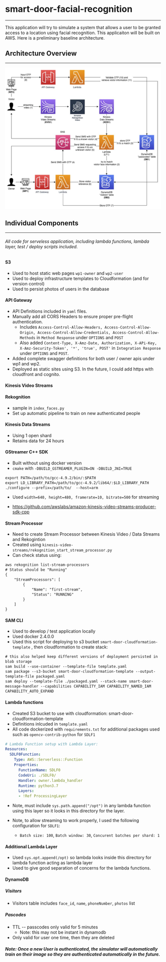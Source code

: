 # smart-door-facial-recognition

---

This application will try to simulate a system that allows a user to be granted access to a location using facial recognition. This applicaiton will be built on AWS. Here is a preliminary baseline architecture. 

## Architecture Overview

---

![](images/door-architecture.png)



## Individual Components

---

###### All code for serveless application, including lambda functions, lambda layer, test / deploy scripts included.

#### S3

* Used to host static web pages `wp1-owner` and `wp2-user`
* Used to deploy infrastructure templates to Cloudformation (and for version control)
* Used to persist photos of users in the database

#### API Gateway

* API Definitions included in `yaml` files.
* Manually add all CORS Headers to ensure proper pre-flight authentication.
  * Includes `Access-Control-Allow-Headers, Access-Control-Allow-Origin, Access-Control-Allow-Credentials, Access-Control-Allow-Methods` in `Method Response` under `OPTIONS` and `POST`
  * Also added `Content-Type, X-Amz-Date, Authorization, X-APi-Key, X-Amz-Security-Token', '*', 'true', POST'` in `Integration Response` under `OPTIONS` and `POST`. 
* Added complete swagger definitions for both user / owner apis under wp1 and wp2.
* Deployed as static sites using S3. In the future, I could add https with cloudfront and cognito.

#### Kinesis Video Streams

#### Rekognition

* sample in `index_faces.py`
* Set up automatic pipeline to train on new authenticated people

#### Kinesis Data Streams

* Using 1 open shard
* Retains data for 24 hours 

#### GStreamer C++ SDK

* Built without using docker version
* `cmake` with `-DBUILD_GSTREAMER_PLUGIN=ON -DBUILD_JNI=TRUE`

```shell
export PATH=/path/to/gcc-4.9.2/bin/:$PATH
export LD_LIBRARY_PATH=/path/to/gcc-4.9.2/lib64/:$LD_LIBRARY_PATH
./configure --prefix=/path/to/  --host=arm
```

* Used `width=640, height=480, framerate=10, bitrate=500` for streaming

* https://github.com/awslabs/amazon-kinesis-video-streams-producer-sdk-cpp

#### Stream Processor

* Need to create Stream Processor between Kinesis Video / Data Streams and Rekogintion
* Created using `kinesis-video-streams/rekognition_start_stream_processor.py` 
* Can check status using: 

```shell
aws rekognition list-stream-processors
# Status should be "Running"
{
    "StreamProcessors": [
        {
            "Name": "first-stream",
            "Status": "RUNNING"
        }
    ]
}
```



#### SAM CLI

* Used to develop / test application locally
* Used docker 2.4.0.0
* Used this script for deploying to s3 bucket `smart-door-cloudformation-template` , then cloudformation to create stack:

```shell
# this also helped keep different versions of deployment persisted in blob storage
sam build --use-container --template-file template.yaml
sam package --s3-bucket smart-door-cloudformation-template --output-template-file packaged.yaml
sam deploy --template-file ./packaged.yaml --stack-name smart-door-message-handler --capabilities CAPABILITY_IAM CAPABILITY_NAMED_IAM CAPABILITY_AUTO_EXPAND
```



####  Lambda functions

* Created S3 bucket to use with cloudformation: smart-door-cloudformation-template
* Definitions inlcuded in `template.yaml` 
* All code dockerized with `requirements.txt` for additional packages used such as `opencv-contrib-python` for `SDLF1`

```yaml
# Lambda Function setup with Lambda Layer:
Resources:
  SDLF0Function:
    Type: AWS::Serverless::Function 
    Properties:
      FunctionName: SDLF0
      CodeUri: ./SDLF0/
      Handler: owner.lambda_handler
      Runtime: python3.7
      Layers:
      - !Ref ProcessingLayer
```

* Note, must include `sys.path.append("/opt")` in any lambda function using this layer so it looks in this directory for the layer.

* Note, to allow streaming to work properly, I used the following configuration for `SDLF1`: 
  * `Batch size: 100`, `Batch window: 30`, `Concurent batches per shard: 1`

#### Additional Lambda Layer

* Used `sys.opt.append(/opt)` so lambda looks inside this directory for lambda function acting as lambda layer
* Used to give good separation of concerns for the lambda functions.

#### DynamoDB

##### Visitors

* Visitors table includes `face_id`, `name`, `phoneNumber`, `photos` list

##### Pascodes

* TTL -- passcodes only valid for 5 minutes
  * Note: this may not be instant in dynamodb
* Only valid for user one time, then they are deleted



##### Note: Once a new User is authenticated, the simulator will automatically train on their image so they are authenticated automatically in the future.